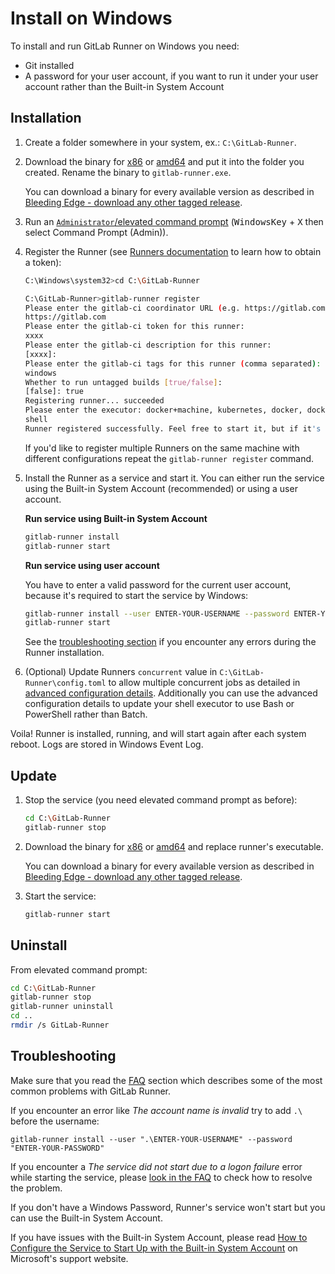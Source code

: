 # Install on Windows

To install and run GitLab Runner on Windows you need:
* Git installed
* A password for your user account, if you want to run it under your user
  account rather than the Built-in System Account

## Installation

1. Create a folder somewhere in your system, ex.: `C:\GitLab-Runner`.

1. Download the binary for [x86][]  or [amd64][] and put it into the folder you
   created. Rename the binary to `gitlab-runner.exe`.

   You can download a binary for every available version as described in
   [Bleeding Edge - download any other tagged release](bleeding-edge.md#download-any-other-tagged-release).

1. Run an [`Administrator`/elevated command prompt][prompt] (<kbd>WindowsKey</kbd> + <kbd>X</kbd> then select Command Prompt (Admin)).

1. Register the Runner (see [Runners documentation](https://docs.gitlab.com/ce/ci/runners/) to learn how to obtain a token):

    ```bash
    C:\Windows\system32>cd C:\GitLab-Runner

    C:\GitLab-Runner>gitlab-runner register
    Please enter the gitlab-ci coordinator URL (e.g. https://gitlab.com/):
    https://gitlab.com
    Please enter the gitlab-ci token for this runner:
    xxxx
    Please enter the gitlab-ci description for this runner:
    [xxxx]:
    Please enter the gitlab-ci tags for this runner (comma separated):
    windows
    Whether to run untagged builds [true/false]:
    [false]: true
    Registering runner... succeeded
    Please enter the executor: docker+machine, kubernetes, docker, docker-ssh, parallels, virtualbox, shell, ssh, docker-ssh+machine:
    shell
    Runner registered successfully. Feel free to start it, but if it's running already the config should be automatically reloaded!
    ```
   If you'd like to register multiple Runners on the same machine with different
   configurations repeat the `gitlab-runner register` command.

1. Install the Runner as a service and start it. You can either run the service
   using the Built-in System Account (recommended) or using a user account.

    **Run service using Built-in System Account**

    ```bash
    gitlab-runner install
    gitlab-runner start
    ```

    **Run service using user account**

    You have to enter a valid password for the current user account, because
    it's required to start the service by Windows:

    ```bash
    gitlab-runner install --user ENTER-YOUR-USERNAME --password ENTER-YOUR-PASSWORD
    gitlab-runner start
    ```

    See the [troubleshooting section](#troubleshooting) if you encounter any
    errors during the Runner installation.

1. (Optional) Update Runners `concurrent` value in `C:\GitLab-Runner\config.toml`
   to allow multiple concurrent jobs as detailed in [advanced configuration details](../configuration/advanced-configuration.md).
   Additionally you can use the advanced configuration details to update your
   shell executor to use Bash or PowerShell rather than Batch.

Voila! Runner is installed, running, and will start again after each system reboot.
Logs are stored in Windows Event Log.

## Update

1. Stop the service (you need elevated command prompt as before):

    ```bash
    cd C:\GitLab-Runner
    gitlab-runner stop
    ```

1. Download the binary for [x86][] or [amd64][] and replace runner's executable.

   You can download a binary for every available version as described in
   [Bleeding Edge - download any other tagged release](bleeding-edge.md#download-any-other-tagged-release).

1. Start the service:

    ```bash
    gitlab-runner start
    ```

## Uninstall

From elevated command prompt:

```bash
cd C:\GitLab-Runner
gitlab-runner stop
gitlab-runner uninstall
cd ..
rmdir /s GitLab-Runner
```

## Troubleshooting

Make sure that you read the [FAQ](../faq/README.md) section which describes
some of the most common problems with GitLab Runner.

If you encounter an error like _The account name is invalid_ try to add `.\` before the username:

```shell
gitlab-runner install --user ".\ENTER-YOUR-USERNAME" --password "ENTER-YOUR-PASSWORD"
```

If you encounter a _The service did not start due to a logon failure_ error
while starting the service, please [look in the FAQ](../faq/README.md#13-the-service-did-not-start-due-to-a-logon-failure-error-when-starting-service-on-windows) to check how to resolve the problem.

If you don't have a Windows Password, Runner's service won't start but you can
use the Built-in System Account.

If you have issues with the Built-in System Account, please read
[How to Configure the Service to Start Up with the Built-in System Account](https://support.microsoft.com/en-us/kb/327545#6)
on Microsoft's support website.

[x86]: https://gitlab-ci-multi-runner-downloads.s3.amazonaws.com/latest/binaries/gitlab-ci-multi-runner-windows-386.exe
[amd64]: https://gitlab-ci-multi-runner-downloads.s3.amazonaws.com/latest/binaries/gitlab-ci-multi-runner-windows-amd64.exe
[prompt]: https://www.tenforums.com/tutorials/2790-elevated-command-prompt-open-windows-10-a.html
